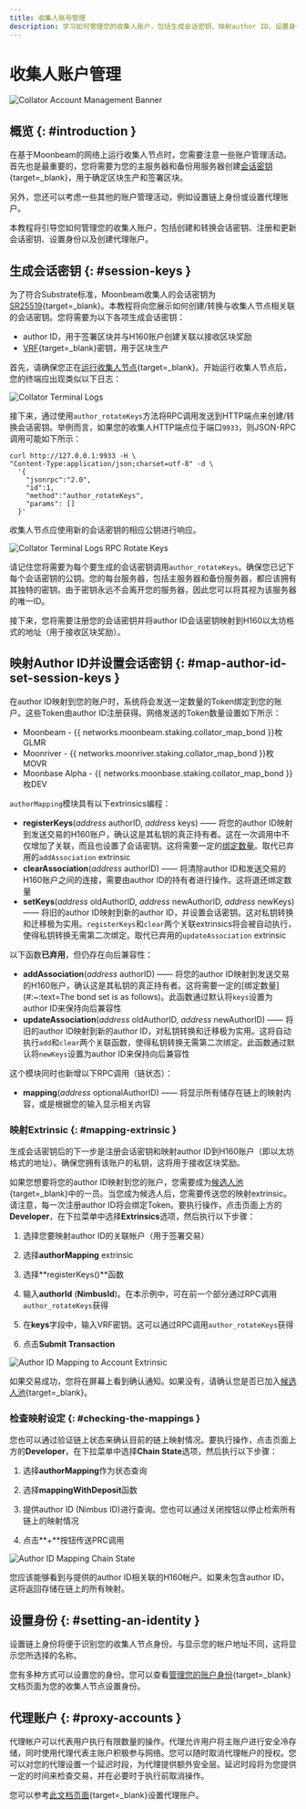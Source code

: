 ```yaml
---
title: 收集人账号管理
description: 学习如何管理您的收集人账户，包括生成会话密钥、映射author ID、设置身份以及创建代理账户。
---
```


# 收集人账户管理

![Collator Account Management Banner](/images/node-operators/networks/collators/account-management/account-management-banner.png)

## 概览 {: #introduction }

在基于Moonbeam的网络上运行收集人节点时，您需要注意一些账户管理活动。首先也是最重要的，您将需要为您的主服务器和备份用服务器创建[会话密钥](https://wiki.polkadot.network/docs/learn-keys#session-keys){target=_blank}，用于确定区块生产和签署区块。

另外，您还可以考虑一些其他的账户管理活动，例如设置链上身份或设置代理账户。

本教程将引导您如何管理您的收集人账户，包括创建和转换会话密钥、注册和更新会话密钥、设置身份以及创建代理账户。

## 生成会话密钥 {: #session-keys }

为了符合Substrate标准，Moonbeam收集人的会话密钥为[SR25519](https://wiki.polkadot.network/docs/learn-keys#what-is-sr25519-and-where-did-it-come-from){target=_blank}。本教程将向您展示如何创建/转换与收集人节点相关联的会话密钥。您将需要为以下各项生成会话密钥：

- author ID，用于签署区块并与H160账户创建关联以接收区块奖励
- [VRF](https://wiki.polkadot.network/docs/learn-randomness#vrf){target=_blank}密钥，用于区块生产

首先，请确保您正在[运行收集人节点](/node-operators/networks/run-a-node/overview/){target=_blank}。开始运行收集人节点后，您的终端应出现类似以下日志：

![Collator Terminal Logs](/images/node-operators/networks/collators/account-management/account-1.png)

接下来，通过使用`author_rotateKeys`方法将RPC调用发送到HTTP端点来创建/转换会话密钥。举例而言，如果您的收集人HTTP端点位于端口`9933`，则JSON-RPC调用可能如下所示：

```
curl http://127.0.0.1:9933 -H \
"Content-Type:application/json;charset=utf-8" -d \
  '{
    "jsonrpc":"2.0",
    "id":1,
    "method":"author_rotateKeys",
    "params": []
  }'
```

收集人节点应使用新的会话密钥的相应公钥进行响应。

![Collator Terminal Logs RPC Rotate Keys](/images/node-operators/networks/collators/account-management/account-2-for-cn.png)

请记住您将需要为每个要生成的会话密钥调用`author_rotateKeys`。确保您已记下每个会话密钥的公钥。您的每台服务器，包括主服务器和备份服务器，都应该拥有其独特的密钥。由于密钥永远不会离开您的服务器，因此您可以将其视为该服务器的唯一ID。

接下来，您将需要注册您的会话密钥并将author ID会话密钥映射到H160以太坊格式的地址（用于接收区块奖励）。

## 映射Author ID并设置会话密钥 {: #map-author-id-set-session-keys }

在author ID映射到您的账户时，系统将会发送一定数量的Token绑定到您的账户。这些Token由author ID注册获得。网络发送的Token数量设置如下所示：

 - Moonbeam -  {{ networks.moonbeam.staking.collator_map_bond }}枚GLMR
 - Moonriver - {{ networks.moonriver.staking.collator_map_bond }}枚MOVR
 - Moonbase Alpha - {{ networks.moonbase.staking.collator_map_bond }}枚DEV

`authorMapping`模块具有以下extrinsics编程：

 - **registerKeys**(*address* authorID, *address* keys) —— 将您的author ID映射到发送交易的H160账户，确认这是其私钥的真正持有者。这在一次调用中不仅增加了关联，而且也设置了会话密钥。这将需要一定的[绑定数量](#:~:text=网络发送的Token数量设置如下所示)。取代已弃用的`addAssociation` extrinsic
 - **clearAssociation**(*address* authorID) —— 将清除author ID和发送交易的H160账户之间的连接，需要由author ID的持有者进行操作。这将退还绑定数量
 - **setKeys**(*address* oldAuthorID, *address* newAuthorID, *address* newKeys) —— 将旧的author ID映射到新的author ID，并设置会话密钥。这对私钥转换和迁移极为实用。`registerKeys`和`clear`两个关联extrinsics将会被自动执行，使得私钥转换无需第二次绑定。取代已弃用的`updateAssociation` extrinsic

以下函数**已弃用**，但仍存在向后兼容性：

 - **addAssociation**(*address* authorID) —— 将您的author ID映射到发送交易的H160账户，确认这是其私钥的真正持有者。这将需要一定的[绑定数量](#:~:text=The bond set is as follows)。此函数通过默认将`keys`设置为author ID来保持向后兼容性
 - **updateAssociation**(*address* oldAuthorID, *address* newAuthorID) —— 将旧的author ID映射到新的author ID，对私钥转换和迁移极为实用。这将自动执行`add`和`clear`两个关联函数，使得私钥转换无需第二次绑定。此函数通过默认将`newKeys`设置为author ID来保持向后兼容性

这个模块同时也新增以下RPC调用（链状态）：

- **mapping**(*address* optionalAuthorID) —— 将显示所有储存在链上的映射内容，或是根据您的输入显示相关内容

### 映射Extrinsic {: #mapping-extrinsic }

生成会话密钥后的下一步是注册会话密钥和映射author ID到H160账户（即以太坊格式的地址）。确保您拥有该账户的私钥，这将用于接收区块奖励。

如果您想要将您的author ID映射到您的账户，您需要成为[候选人池](/node-operators/networks/collators/activities/#become-a-candidate){target=_blank}中的一员。当您成为候选人后，您需要传送您的映射extrinsic。请注意，每一次注册author ID将会绑定Token。要执行操作，点击页面上方的**Developer**，在下拉菜单中选择**Extrinsics**选项，然后执行以下步骤：

 1. 选择您要映射author ID的关联帐户（用于签署交易）

 2. 选择**authorMapping** extrinsic

 3. 选择**registerKeys()**函数

 4. 输入**authorId** (**NimbusId**)。在本示例中，可在前一个部分通过RPC调用`author_rotateKeys`获得

 5. 在**keys**字段中，输入VRF密钥。这可以通过RPC调用`author_rotateKeys`获得

  6. 点击**Submit Transaction**

![Author ID Mapping to Account Extrinsic](/images/node-operators/networks/collators/account-management/account-3-for-cn.png)

如果交易成功，您将在屏幕上看到确认通知。如果没有，请确认您是否已加入[候选人池](/node-operators/networks/collators/activities/#become-a-candidate){target=_blank}。

### 检查映射设定 {: #checking-the-mappings }

您也可以通过验证链上状态来确认目前的链上映射情况。要执行操作，点击页面上方的**Developer**，在下拉菜单中选择**Chain State**选项，然后执行以下步骤：

 1. 选择**authorMapping**作为状态查询

 2. 选择**mappingWithDeposit**函数

 3. 提供author ID (Nimbus ID)进行查询。您也可以通过关闭按钮以停止检索所有链上的映射情况

  4. 点击**+**按钮传送PRC调用

![Author ID Mapping Chain State](/images/node-operators/networks/collators/account-management/account-5-for-cn.png)

您应该能够看到与提供的author ID相关联的H160帐户。如果未包含author ID，这将返回存储在链上的所有映射。

## 设置身份 {: #setting-an-identity }

设置链上身份将便于识别您的收集人节点身份。与显示您的帐户地址不同，这将显示您所选择的名称。

您有多种方式可以设置您的身份。您可以查看[管理您的账户身份](/tokens/manage/identity/){target=_blank}文档页面为您的收集人节点设置身份。

## 代理账户 {: #proxy-accounts }

代理帐户可以代表用户执行有限数量的操作。代理允许用户将主账户进行安全冷存储，同时使用代理代表主账户积极参与网络。您可以随时取消代理帐户的授权。您可以对您的代理设置一个延迟时段，为代理提供额外安全层。延迟时段将为您提供一定的时间来检查交易，并在必要时于执行前取消操作。

您可以参考[此文档页面](/tokens/manage/proxy-accounts/){target=_blank}设置代理账户。
